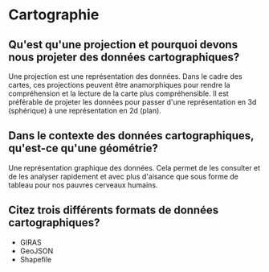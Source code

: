 
# Cartographie

## Qu'est qu'une projection et pourquoi devons nous projeter des données cartographiques?

Une projection est une représentation des données. Dans le cadre des cartes, ces projections peuvent être anamorphiques pour rendre la compréhension et la lecture de la carte plus compréhensible. Il est préférable de projeter les données pour passer d'une représentation en 3d (sphérique) à une représentation en 2d (plan).

## Dans le contexte des données cartographiques, qu'est-ce qu'une géométrie?

Une représentation graphique des données. Cela permet de les consulter et de les analyser rapidement et avec plus d'aisance que sous forme de tableau pour nos pauvres cerveaux humains.


## Citez trois différents formats de données cartographiques?

- GIRAS
- GeoJSON
- Shapefile